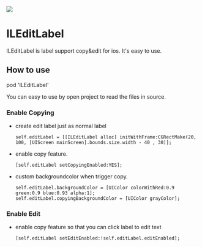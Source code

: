 ![](https://travis-ci.org/initlifeinc/ILEditLabel.svg?branch=master)
# ILEditLabel
ILEditLabel is label support copy&edit for ios. It's easy to use.

## How to use

pod 'ILEditLabel'

You can easy to use by open project to read the files in source.

### Enable Copying

* create edit label just as normal label

	```    
	self.editLabel = [[ILEditLabel alloc] initWithFrame:CGRectMake(20, 100, [UIScreen mainScreen].bounds.size.width - 40 , 30)];
	```
* enable copy feature.

	```
	[self.editLabel setCopyingEnabled:YES];
	```

* custom backgroundcolor when trigger copy.

	```
	self.editLabel.backgroundColor = [UIColor colorWithRed:0.9 green:0.9 blue:0.93 alpha:1];
	self.editLabel.copyingBackgroundColor = [UIColor grayColor];
	```
	



### Enable Edit 
* enable copy feature so that you can click label to edit text

	```
	[self.editLabel setEditEnabled:!self.editLabel.editEnabled];
	```
	
